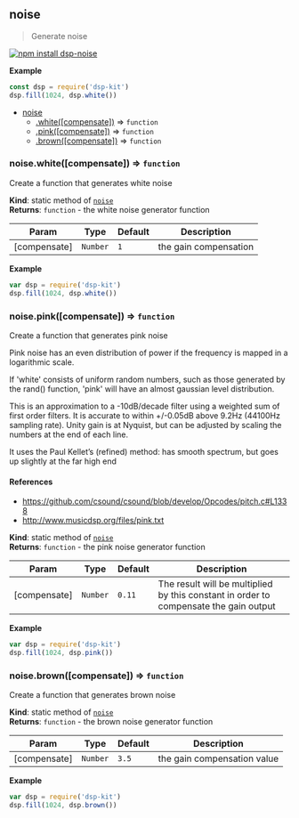 <a name="module_noise"></a>

## noise
> Generate noise

[![npm install dsp-noise](https://nodei.co/npm/dsp-noise.png?mini=true)](https://npmjs.org/package/dsp-noise/)

**Example**  
```js
const dsp = require('dsp-kit')
dsp.fill(1024, dsp.white())
```

* [noise](#module_noise)
    * [.white([compensate])](#module_noise.white) ⇒ <code>function</code>
    * [.pink([compensate])](#module_noise.pink) ⇒ <code>function</code>
    * [.brown([compensate])](#module_noise.brown) ⇒ <code>function</code>

<a name="module_noise.white"></a>

### noise.white([compensate]) ⇒ <code>function</code>
Create a function that generates white noise

**Kind**: static method of <code>[noise](#module_noise)</code>  
**Returns**: <code>function</code> - the white noise generator function  

| Param | Type | Default | Description |
| --- | --- | --- | --- |
| [compensate] | <code>Number</code> | <code>1</code> | the gain compensation |

**Example**  
```js
var dsp = require('dsp-kit')
dsp.fill(1024, dsp.white())
```
<a name="module_noise.pink"></a>

### noise.pink([compensate]) ⇒ <code>function</code>
Create a function that generates pink noise

Pink noise has an even distribution of power if the frequency is mapped in a
logarithmic scale.

If 'white' consists of uniform random numbers, such as those generated by the
rand() function, 'pink' will have an almost gaussian level  distribution.

This is an approximation to a -10dB/decade filter using a weighted sum of
first order filters. It is accurate to within +/-0.05dB above 9.2Hz  (44100Hz
sampling rate). Unity gain is at Nyquist, but can be adjusted by scaling the
numbers at the end of each line.

It uses the Paul Kellet’s (refined) method: has smooth spectrum, but goes up
slightly at the far high end

#### References
- https://github.com/csound/csound/blob/develop/Opcodes/pitch.c#L1338
- http://www.musicdsp.org/files/pink.txt

**Kind**: static method of <code>[noise](#module_noise)</code>  
**Returns**: <code>function</code> - the pink noise generator function  

| Param | Type | Default | Description |
| --- | --- | --- | --- |
| [compensate] | <code>Number</code> | <code>0.11</code> | The result will be multiplied by this constant in order to compensate the gain output |

**Example**  
```js
var dsp = require('dsp-kit')
dsp.fill(1024, dsp.pink())
```
<a name="module_noise.brown"></a>

### noise.brown([compensate]) ⇒ <code>function</code>
Create a function that generates brown noise

**Kind**: static method of <code>[noise](#module_noise)</code>  
**Returns**: <code>function</code> - the brown noise generator function  

| Param | Type | Default | Description |
| --- | --- | --- | --- |
| [compensate] | <code>Number</code> | <code>3.5</code> | the gain compensation value |

**Example**  
```js
var dsp = require('dsp-kit')
dsp.fill(1024, dsp.brown())
```
